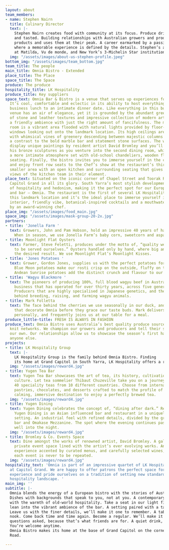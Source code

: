 ```yaml
---
layout: about
team_members:
- name: Stephen Nairn
  title: Culinary Director
  text: |-
    Stephen Nairn creates food with community at its focus. Produce driven dishes with stories to be heard
    and tasted. Building relationships with Australian growers and producers, Stephen sources the best
    products and uses them at their peak. A career earmarked by a passion for every aspect of hospitality,
    where a memorable experience is defined by the details. Stephen’s award winning career has found him
    at Matilda, Vu de monde, and New York’s 3-Michelin Star institution, Eleven Madison Park.
  img: "/assets/images/about-us-stephen-profile.jpeg"
bottom_img: "/assets/images/team_bottom.jpg"
team_title: The people
main_title: Omnia Bistro - Extended
place_title: The Place
space_title: The Space
produce: The produce
hospitality_title: LK Hospitality
produce_title: Key suppliers
space_text: Omnia Bar & Bistro is a venue that serves up experiences for every mood.
  It’s cool, comfortable and eclectic in its ability to host everything from a bustling
  business lunch to an intimate dinner date. Like everything in this building, the
  venue has an air of elegance, yet it is grounded by the abundant greenery, variety
  of stone and leather textures and impressive collection of modern artwork. It’s
  a friendly ambience with just the right amount of fancifulness. The main dining
  room is a vibrant area flooded with natural lights provided by floor-to-ceiling
  windows looking out onto the landmark location. Its high ceilings are decorated
  with whimsical vines of greenery descending between majestic columns and providing
  a contrast to the bold marble bar and statement stone surfaces. The walls of Omnia
  display unique paintings by resident artist David Bromley and you’ll also come across
  his bronze sculptures as you venture into the second dining room, which provides
  a more intimate atmosphere set with old-school chandeliers, wooden floors and leather
  seating. Finally, the bistro invites you to immerse yourself in the culinary experience
  and enjoy front row seats to the Chef’s show at the restaurant’s third space – a
  smaller area with an open kitchen and surrounding seating that gives uninterrupted
  views of the kitchen team in their element.
place_text: Situated on the iconic corner of Chapel Street and Toorak Road is the
  Capitol Grand in all its glory. South Yarra’s most stylish development is the epitome
  of hospitality and hedonism, making it the perfect spot for our European style bistro
  and bar – Omnia. The restaurant is the first of several LK Hospitality venues at
  this landmark location and it’s the ideal place to immerse yourself in the stunning
  interior, friendly vibe, botanical-inspired cocktails and a mouthwatering menu curated
  by an award-winning chef.
place_img: "/assets/images/food_main.jpg"
space_img: "/assets/images/mask-group-20-2x.jpg"
partners:
- title: 'Jonella Farm '
  text: Growers, John and Pam Hobson, hold an impressive 40 years of hands-on knowledge.
    When in season, we use Jonella Farm’s baby corn, sweetcorn and asparagus.
- title: Moonlight Flat Oysters
  text: Farmer, Steve Feletti, produces under the motto of, “quality we would wish
    to be served ourselves.” Oysters handled only by hand, where big and bulk isn’t
    the desired result. We use Moonlight Flat’s Moonlight Kisses.
- title: 'Jones Potatoes '
  text: Grower, Gordon Jones, supplies us with the perfect potatoes for every dish.
    Blue Moon potatoes make our rosti crisp on the outside, fluffy on the inside.
    Andean Sunrise potatoes add the distinct crunch and flavour to our gaufrettes.
- title: 'Wagyu Blackmore '
  text: The pioneers of producing 100%, full blood wagyu beef in Australia. A family
    business that has operated for over thirty years, across five generations of farmers.
    Producers that are highly specialised in Japanese genetics, and the methodology
    behind breeding, raising, and farming wagyu animals.
- title: Mark Folletta
  text: The face behind the cherries we use seasonally in our duck, and the pumpkins
    that decorate Omnia before they grace our taste buds. Mark delivers his produce
    personally, and frequently joins us at our table for a meal.
produce_little-title: FRESH IS ALWAYS IN FASHION
produce_text: Omnia Bistro uses Australia’s best quality produce sourced through tight
  knit networks. We champion our growers and producers and tell their stories alongside
  our own. Our relationships allow us to showcase the season’s first harvest before
  anyone else.
projects:
- title: LK Hospitality Group
  text: |-
    LK Hospitality Group is the family behind Omnia Bistro. Finding
    its home at Grand Capitol in South Yarra, LK Hospitality offers a range of culinary experiences through its suite of restaurants. Each venue has a personality that speaks to a different moment, with a universal promise of quality, service, and attention to detail.
  img: "/assets/images/reward4.jpg"
- title: Yugen Tea Bar
  text: Yugen Tea Bar showcases the art of tea, its history, cultivation, and rich
    culture. Let tea sommelier Thibaut Chuzeville take you on a journey with over
    40 speciality teas from 10 different countries. Choose from internationally inspired
    pastries, chocolates, and desserts crafted to match the profile of each cup. A
    calming, immersive destination to enjoy a perfectly brewed tea.
  img: "/assets/images/reward4.jpg"
- title: Yugen Dining
  text: Yugen Dining celebrates the concept of, “dining after dark.” Recently established,
    Yugen Dining is an Asian influenced bar and restaurant in a uniquely underground
    setting. An industrial feel with refined details, divided by the ground floor
    bar and Omakase Mezzanine. The spot where the evening continues past dinner, and
    well into the night.
  img: "/assets/images/reward4.jpg"
- title: Bromley & Co. Events Space
  text: Dine amongst the works of renowned artist, David Bromley. A gallery turned
    private event space lined with the artist’s ever evolving works. An inimitable
    experience accented by curated menus, and carefully selected wines, to ensure
    each event is never to be repeated.
  img: "/assets/images/reward4.jpg"
hospitality_text: 'Omnia is part of an impressive quartet of LK Hospitality venues
  at Capitol Grand. We are happy to offer patrons the perfect space for a memorable
  experience and pride ourselves on a tradition of setting new standards in the Australian
  hospitality landscape. '
main_img: ''
subtitle: |-
  Omnia blends the energy of a European bistro with the stories of Australia’s best growers and producers.
  Dishes with backgrounds that speak to you, not at you. A contemporary take on culinary classics served
  with the warmth of old-world hospitality. Take a seat in our light filled Conservatory, cosy Barrel Room, or
  lean into the vibrant ambience of the bar. A setting paired with a taste to answer the call of any occasion.
  Leave us with the finer details, we’ll make it one to remember. A table for one, or for ten. Take a familiar
  nook. Come back time and time again. Become a regular. We’ll make it how you like without any
  questions asked, because that’s what friends are for. A quiet drink, a long meal, or just dessert. Stop by.
  You’re welcome anytime.
  Omnia Bistro makes its home at the base of Grand Capitol on the corner of Chapel Street and Toorak
  Road.

---
```

